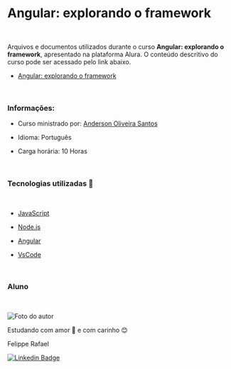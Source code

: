 # Angular: explorando o framework
<br>

Arquivos e documentos utilizados durante o curso **Angular: explorando o framework**, apresentado na plataforma Alura. O conteúdo descritivo do curso pode ser acessado pelo link abaixo.

- [Angular: explorando o framework](https://cursos.alura.com.br/course/angular-comecando-framework)

<br>

### Informações:

* Curso ministrado por: [Anderson Oliveira Santos](https://www.linkedin.com/in/anderson-olliver/)

* Idioma: Português

* Carga horária: 10 Horas

<br>

### Tecnologias utilizadas 🔧
<br>

* [JavaScript](https://developer.mozilla.org/pt-BR/docs/Web/JavaScript)

* [Node.js](https://nodejs.org/en/)

* [Angular](https://angular.io/)

* [VsCode](https://code.visualstudio.com/)

<br>


### Aluno
<br>

![Foto do autor](https://user-images.githubusercontent.com/98472557/151680533-d07e7b10-5c68-4db6-8e59-c4641d6936a5.jpg)

Estudando com amor 💝 e com carinho 😊 

Felippe Rafael

[![Linkedin Badge](https://img.shields.io/badge/-Felippe-blue?style=flat-square&logo=Linkedin&logoColor=white&link=https://www.linkedin.com/in/felippe-rafael/)](https://www.linkedin.com/in/frafaelrls/)